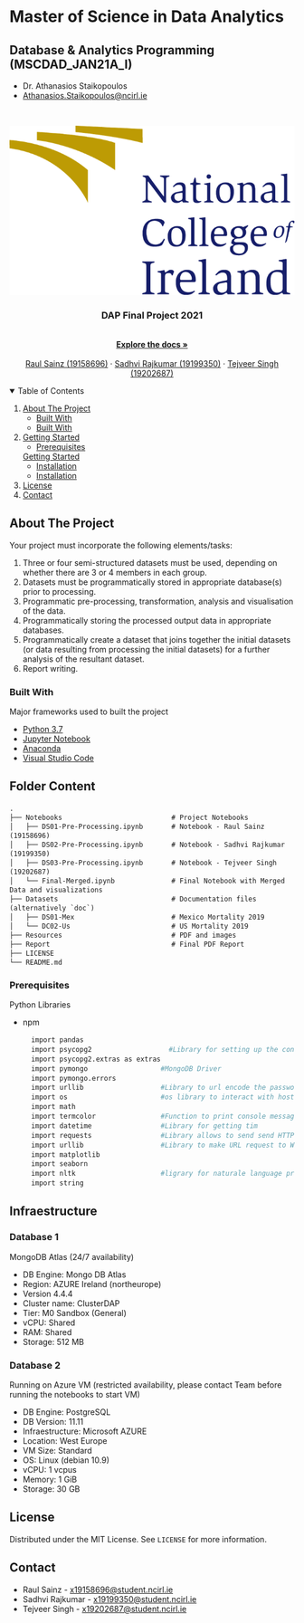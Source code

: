 # Master of Science in Data Analytics
## Database & Analytics Programming (MSCDAD_JAN21A_I)
* Dr. Athanasios Staikopoulos
* Athanasios.Staikopoulos@ncirl.ie

<!-- PROJECT LOGO -->
<br />
<p align="center">
  <a href="https://www.ncirl.ie">
    <img src="Resources/images/NCIRL-logo.png" alt="NCIRL Logo">
  </a>

  <h3 align="center">DAP Final Project 2021</h3>

  <p align="center">
    <br />
    <a href="https://github.com/raulsainz/MSCDA-JAN01A-DAP"><strong>Explore the docs »</strong></a>
    <br />
    <br />
    <a href="https://github.com/raulsainz">Raul Sainz (19158696)</a>
    ·
    <a href="https://github.com/sadhvidubey22">Sadhvi Rajkumar (19199350)</a>
    ·
    <a href="https://github.com/tejveersinghgoraya">Tejveer Singh (19202687)</a>
  </p>
</p>



<!-- TABLE OF CONTENTS -->
<details open="open">
  <summary>Table of Contents</summary>
  <ol>
    <li>
      <a href="#about-the-project">About The Project</a>
      <ul>
        <li><a href="#built-with">Built With</a></li>
        <li><a href="#Folder Content">Built With</a></li>
      </ul>
    </li>
    <li>
      <a href="#Folder Content">Getting Started</a>
      <ul>
        <li><a href="#prerequisites">Prerequisites</a></li>
      </ul>
      <a href="#Infraestructure">Getting Started</a>
      <ul>
        <li><a href="#Database 1">Installation</a></li>
        <li><a href="#Database 2">Installation</a></li>
      </ul>
    </li>
    <li><a href="#license">License</a></li>
    <li><a href="#contact">Contact</a></li>
  </ol>
</details>



<!-- ABOUT THE PROJECT -->
## About The Project

Your project must incorporate the following elements/tasks:
1. Three or four semi-structured datasets must be used, depending on whether there are 3 or 4
members in each group.
2. Datasets must be programmatically stored in appropriate database(s) prior to processing.
3. Programmatic pre-processing, transformation, analysis and visualisation of the data.
4. Programmatically storing the processed output data in appropriate databases.
5. Programmatically create a dataset that joins together the initial datasets (or data resulting
from processing the initial datasets) for a further analysis of the resultant dataset.
6. Report writing.

### Built With

Major frameworks used to built the project
* [Python 3.7](https://www.python.org)
* [Jupyter Notebook](https://jupyter.org)
* [Anaconda](https://www.anaconda.com)
* [Visual Studio Code](https://code.visualstudio.com)



<!-- FOLDER CONTENT-->
## Folder Content

    .
    ├── Notebooks                           # Project Notebooks
    │   ├── DS01-Pre-Processing.ipynb       # Notebook - Raul Sainz (19158696)
    │   ├── DS02-Pre-Processing.ipynb       # Notebook - Sadhvi Rajkumar (19199350)
    │   ├── DS03-Pre-Processing.ipynb       # Notebook - Tejveer Singh (19202687)
    │   └── Final-Merged.ipynb              # Final Notebook with Merged Data and visualizations
    ├── Datasets                            # Documentation files (alternatively `doc`)
    │   ├── DS01-Mex                        # Mexico Mortality 2019
    │   └── DC02-Us                         # US Mortality 2019
    ├── Resources                           # PDF and images
    ├── Report                              # Final PDF Report
    ├── LICENSE
    └── README.md


### Prerequisites

Python Libraries
* npm
  ```sh
    import pandas
    import psycopg2                   #Library for setting up the connection to PostgreSQL
    import psycopg2.extras as extras 
    import pymongo                  #MongoDB Driver
    import pymongo.errors 
    import urllib                   #Library to url encode the password
    import os                       #os library to interact with host OS
    import math
    import termcolor                #Function to print console message with colors
    import datetime                 #Library for getting tim
    import requests                 #Library allows to send send HTTP requests
    import urllib                   #Library to make URL request to Wikipedia API
    import matplotlib
    import seaborn
    import nltk                     #ligrary for naturale language processing
    import string
  ```
## Infraestructure
### Database 1
MongoDB Atlas (24/7 availability)
* DB Engine: Mongo DB Atlas
* Region: AZURE Ireland (northeurope)
* Version 4.4.4
* Cluster name: ClusterDAP
* Tier: M0 Sandbox (General)
* vCPU: Shared
* RAM: Shared
* Storage: 512 MB
### Database 2
Running on Azure VM (restricted availability, please contact Team before running the notebooks to start VM)
* DB Engine: PostgreSQL
* DB Version: 11.11
* Infraestructure: Microsoft AZURE
* Location: West Europe
* VM Size: Standard 
* OS: Linux (debian 10.9)
* vCPU: 1 vcpus
* Memory: 1 GiB
* Storage: 30 GB

<!-- LICENSE -->
## License

Distributed under the MIT License. See `LICENSE` for more information.

## Contact
* Raul Sainz - x19158696@student.ncirl.ie
* Sadhvi Rajkumar - x19199350@student.ncirl.ie
* Tejveer Singh - x19202687@student.ncirl.ie
